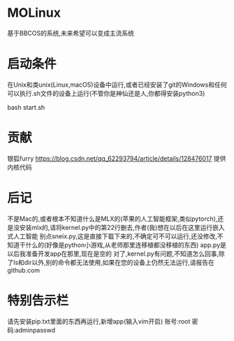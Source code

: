 # MOLinux
基于BBCOS的系统,未来希望可以变成主流系统

# 启动条件
在Unix和类unix(Linux,macOS)设备中运行,或者已经安装了git的Windows和任何可以执行.sh文件的设备上运行(不管你是神仙还是人,你都得安装python3)

bash start.sh

# 贡献
银狐furry
https://blog.csdn.net/qq_62293794/article/details/128476017
提供内核代码
# 后记
不是Mac的,或者根本不知道什么是MLX的(苹果的人工智能框架,类似pytorch),还是没安装mlx的,请将kernel.py中的第22行删去,作者(我)想在以后在这里运行嵌入式人工智能
别点sneix.py,这是直接下载下来的,不确定可不可以运行,还没修改,不知道干什么的(好像是python小游戏,从老师那里连移植都没移植的东西)
app.py是以后我准备开发app在那里,现在是空的
对了,kernel.py有问题,不知道怎么回事,除了ls和dir以外,别的命令都无法使用,如果在您的设备上仍然无法运行,请报告在github.com
# 特别告示栏
请先安装pip.txt里面的东西再运行,新增app(输入vim开启)
账号:root
密码:adminpasswd
